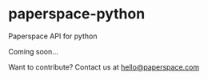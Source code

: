 # paperspace-python
Paperspace API for python

Coming soon...

Want to contribute?  Contact us at hello@paperspace.com

